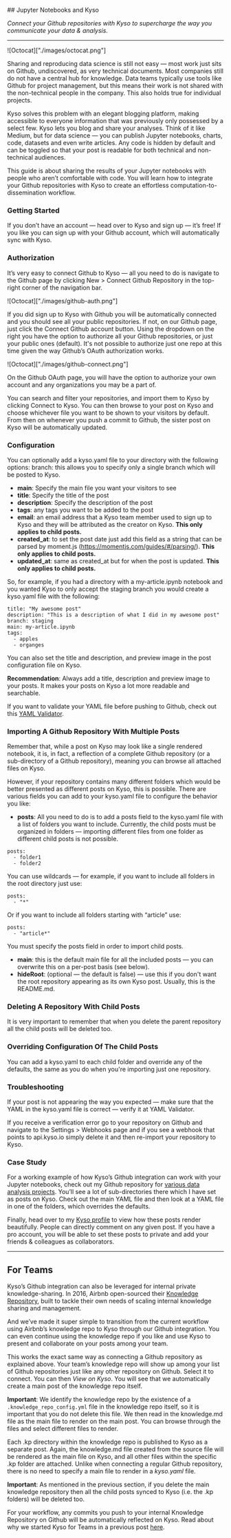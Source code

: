 
## Jupyter Notebooks and Kyso

*Connect your Github repositories with Kyso to supercharge the way you communicate your data & analysis.*

***

![Octocat]["./images/octocat.png"]

Sharing and reproducing data science is still not easy — most work just sits on Github, undiscovered, as very technical documents. Most companies still do not have a central hub for knowledge. Data teams typically use tools like Github for project management, but this means their work is not shared with the non-technical people in the company. This also holds true for individual projects.

Kyso solves this problem with an elegant blogging platform, making accessible to everyone information that was previously only possessed by a select few. Kyso lets you blog and share your analyses. Think of it like Medium, but for data science — you can publish Jupyter notebooks, charts, code, datasets and even write articles. Any code is hidden by default and can be toggled so that your post is readable for both technical and non-technical audiences.

This guide is about sharing the results of your Jupyter notebooks with people who aren’t comfortable with code. You will learn how to integrate your Github repositories with Kyso to create an effortless computation-to-dissemination workflow.

### Getting Started

If you don’t have an account — head over to Kyso and sign up — it’s free! If you like you can sign up with your Github account, which will automatically sync with Kyso.

### Authorization

It’s very easy to connect Github to Kyso — all you need to do is navigate to the Github page by clicking New > Connect Github Repository in the top-right corner of the navigation bar.

![Octocat]["./images/github-auth.png"]

If you did sign up to Kyso with Github you will be automatically connected and you should see all your public repositories. If not, on our Github page, just click the Connect Github account button. Using the dropdown on the right you have the option to authorize all your Github repositories, or just your public ones (default). It's not possible to authorize just one repo at this time given the way Github’s OAuth authorization works.

![Octocat]["./images/github-connect.png"]

On the Github OAuth page, you will have the option to authorize your own account and any organizations you may be a part of.

You can search and filter your repositories, and import them to Kyso by clicking Connect to Kyso. You can then browse to your post on Kyso and choose whichever file you want to be shown to your visitors by default.
From then on whenever you push a commit to Github, the sister post on Kyso will be automatically updated.

### Configuration

You can optionally add a kyso.yaml file to your directory with the following options:
branch: this allows you to specify only a single branch which will be posted to Kyso.

- **main**: Specify the main file you want your visitors to see
- **title**: Specify the title of the post
- **description**: Specify the description of the post
- **tags**: any tags you want to be added to the post
- **email**: an email address that a Kyso team member used to sign up to Kyso and they will be attributed as the creator on Kyso. **This only applies to child posts.**
- **created_at**: to set the post date just add this field as a string that can be parsed by moment.js (https://momentjs.com/guides/#/parsing/). **This only applies to child posts.**
- **updated_at**: same as created_at but for when the post is updated. **This only applies to child posts.**

So, for example, if you had a directory with a my-article.ipynb notebook and you wanted Kyso to only accept the staging branch you would create a kyso.yaml file with the following:

```
title: "My awesome post"
description: "This is a description of what I did in my awesome post"
branch: staging
main: my-article.ipynb
tags:
  - apples
  - organges
```

You can also set the title and description, and preview image in the post configuration file on Kyso.

**Recommendation**: Always add a title, description and preview image to your posts. It makes your posts on Kyso a lot more readable and searchable.

If you want to validate your YAML file before pushing to Github, check out this [YAML Validator](http://www.yamllint.com/).

### Importing A Github Repository With Multiple Posts

Remember that, while a post on Kyso may look like a single rendered notebook, it is, in fact, a reflection of a complete Github repository (or a sub-directory of a Github repository), meaning you can browse all attached files on Kyso.

However, if your repository contains many different folders which would be better presented as different posts on Kyso, this is possible. There are various fields you can add to your kyso.yaml file to configure the behavior you like:

- **posts**: All you need to do is to add a posts field to the kyso.yaml file with a list of folders you want to include. Currently, the child posts must be organized in folders — importing different files from one folder as different child posts is not possible.

```
posts:
  - folder1
  - folder2
```

You can use wildcards — for example, if you want to include all folders in the root directory just use:

```
posts:
  - "*"
```

Or if you want to include all folders starting with “article” use:

```
posts:
  - "article*"
```

You must specify the posts field in order to import child posts.

- **main**: this is the default main file for all the included posts — you can overwrite this on a per-post basis (see below).
- **hideRoot**: (optional — the default is false) — use this if you don't want the root repository appearing as its own Kyso post. Usually, this is the README.md.

### Deleting A Repository With Child Posts

It is very important to remember that when you delete the parent repository all the child posts will be deleted too.

### Overriding Configuration Of The Child Posts

You can add a kyso.yaml to each child folder and override any of the defaults, the same as you do when you're importing just one repository.

### Troubleshooting

If your post is not appearing the way you expected — make sure that the YAML in the kyso.yaml file is correct — verify it at YAML Validator.

If you receive a verification error go to your repository on Github and navigate to the Settings > Webhooks page and if you see a webhook that points to api.kyso.io simply delete it and then re-import your repository to Kyso.

### Case Study

For a working example of how Kyso’s Github integration can work with your Jupyter notebooks, check out my Github repository for [various data analysis projects](https://github.com/KyleOS/Data-Analysis). You’ll see a lot of sub-directories there which I have set as posts on Kyso. Check out the main YAML file and then look at a YAML file in one of the folders, which overrides the defaults.

Finally, head over to my [Kyso profile](https://kyso.io/KyleOS) to view how these posts render beautifully. People can directly comment on any given post. If you have a pro account, you will be able to set these posts to private and add your friends & colleagues as collaborators.

***

## For Teams

Kyso’s Github integration can also be leveraged for internal private knowledge-sharing. In 2016, Airbnb open-sourced their [Knowledge Repository](https://github.com/airbnb/knowledge-repo), built to tackle their own needs of scaling internal knowledge sharing and management.

And we’ve made it super simple to transition from the current workflow using Airbnb’s knowledge repo to Kyso through our Github integration. You can even continue using the knowledge repo if you like and use Kyso to present and collaborate on your posts among your team.

This works the exact same way as connecting a Github repository as explained above. Your team’s knowledge repo will show up among your list of Github repositories just like any other repository on Github. Select it to connect. You can then *View on Kyso*. You will see that we automatically create a main post of the knowledge repo itself.

**Important**: We identify the knowledge repo by the existence of a `.knowledge_repo_config.yml` file in the knowledge repo itself, so it is important that you do not delete this file. We then read in the knowledge.md file as the main file to render on the main post. You can browse through the files and select different files to render.

Each .kp directory within the knowledge repo is published to Kyso as a separate post. Again, the knowledge.md file created from the source file will be rendered as the main file on Kyso, and all other files within the specific .kp folder are attached. Unlike when connecting a regular Github repository, there is no need to specify a main file to render in a *kyso.yaml* file.

**Important**: As mentioned in the previous section, if you delete the main knowledge repository then all the child posts synced to Kyso (i.e. the .kp folders) will be deleted too.

For your workflow, any commits you push to your internal Knowledge Repository on Github will be automatically reflected on Kyso.
Read about why we started Kyso for Teams in a previous post [here](https://medium.com/@kyle_oshea/from-airbnbs-knowledge-repo-to-kyso-for-teams-735ce8c7eec0).